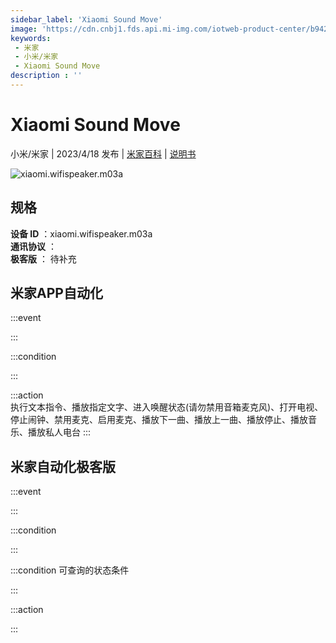 ```yaml
---
sidebar_label: 'Xiaomi Sound Move'
image: 'https://cdn.cnbj1.fds.api.mi-img.com/iotweb-product-center/b942de0613f1c60e288a66660b052780_1673923512518.png?GalaxyAccessKeyId=AKVGLQWBOVIRQ3XLEW&Expires=9223372036854775807&Signature=bR7tFTCCXvpmNHPjhWM6MP7kK7U='
keywords: 
 - 米家
 - 小米/米家
 - Xiaomi Sound Move
description : ''
---
```

# Xiaomi Sound Move

小米/米家 | 2023/4/18 发布 | [米家百科](https://home.mi.com/webapp/content/baike/product/index.html?model=xiaomi.wifispeaker.m03a) | [说明书](https://home.mi.com/views/introduction.html?model=xiaomi.wifispeaker.m03a&region=cn)

![xiaomi.wifispeaker.m03a](https://cdn.cnbj1.fds.api.mi-img.com/iotweb-product-center/b942de0613f1c60e288a66660b052780_1673923512518.png?GalaxyAccessKeyId=AKVGLQWBOVIRQ3XLEW&Expires=9223372036854775807&Signature=bR7tFTCCXvpmNHPjhWM6MP7kK7U=)

## 规格  
> 
**设备 ID** ：xiaomi.wifispeaker.m03a  
**通讯协议** ：  
**极客版**  ： 待补充 


## 米家APP自动化  

:::event  

:::

:::condition  

:::

:::action   
执行文本指令、播放指定文字、进入唤醒状态(请勿禁用音箱麦克风)、打开电视、停止闹钟、禁用麦克、启用麦克、播放下一曲、播放上一曲、播放停止、播放音乐、播放私人电台
:::

## 米家自动化极客版  

:::event  

:::

:::condition  

:::

:::condition 可查询的状态条件  

:::

:::action  

:::

        
